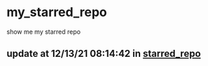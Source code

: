 # my_starred_repo
show me my starred repo

update at 12/13/21 08:14:42 in [starred_repo](./index.html)
---

